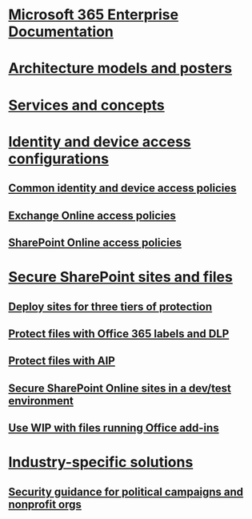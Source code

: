 # [Microsoft 365 Enterprise Documentation](index.md)

# [Architecture models and posters](architecture-models-posters.md)

# [Services and concepts](services-overview.md)

# [Identity and device access configurations](microsoft-365-policies-configurations.md)
## [Common identity and device access policies](identity-access-policies.md)
## [Exchange Online access policies](secure-email-recommended-policies.md)
## [SharePoint Online access policies](sharepoint-file-access-policies.md)

# [Secure SharePoint sites and files](secure-sharepoint-online-sites-and-files.md)
## [Deploy sites for three tiers of protection](deploy-sites-for-three-tiers-of-protection.md)
## [Protect files with Office 365 labels and DLP](protect-files-with-o365-labels-dlp.md)
## [Protect files with AIP](protect-files-with-aip.md)
## [Secure SharePoint Online sites in a dev/test environment](secure-sharepoint-online-sites-dev-test.md)
## [Use WIP with files running Office add-ins](office-add-ins-wip.md)

# [Industry-specific solutions]()
## [Security guidance for political campaigns and nonprofit orgs](microsoft-security-guidance.md)
